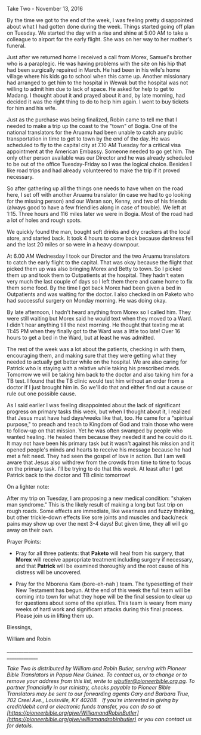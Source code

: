 Take Two - November 13, 2016

By the time we got to the end of the week, I was feeling pretty
disappointed about what I had gotten done during the week. Things
started going off plan on Tuesday. We started the day with a rise and
shine at 5:00 AM to take a colleague to airport for the early flight.
She was on her way to her mother's funeral.

Just after we returned home I received a call from Morex, Samuel's
brother who is a paraplegic. He was having problems with the site on his
hip that had been surgically repaired in March. He had been in his
wife's home village where his kids go to school when this came up.
Another missionary had arranged to get him to the hospital in Wewak but
the hospital was not willing to admit him due to lack of space. He asked
for help to get to Madang. I thought about it and prayed about it and,
by late morning, had decided it was the right thing to do to help him
again. I went to buy tickets for him and his wife.

Just as the purchase was being finalized, Robin came to tell me that I
needed to make a trip up the coast to the "town" of Bogia. One of the
national translators for the Aruamu had been unable to catch any public
transportation in time to get to town by the end of the day. He was
scheduled to fly to the capital city at 7.10 AM Tuesday for a critical
visa appointment at the American Embassy. Someone needed to go get him.
The only other person available was our Director and he was already
scheduled to be out of the office Tuesday-Friday so I was the logical
choice. Besides I like road trips and had already volunteered to make
the trip if it proved necessary.

So after gathering up all the things one needs to have when on the road
here, I set off with another Aruamu translator (in case we had to go
looking for the missing person) and our Waran son, Kenny, and two of his
friends (always good to have a few friendlies along in case of trouble).
We left at 1:15. Three hours and 116 miles later we were in Bogia. Most
of the road had a lot of holes and rough spots.

We quickly found the man, bought soft drinks and dry crackers at the
local store, and started back. It took 4 hours to come back because
darkness fell and the last 20 miles or so were in a heavy downpour.

At 6.00 AM Wednesday I took our Director and the two Aruamu translators
to catch the early flight to the capital. That was okay because the
flight that picked them up was also bringing Morex and Betty to town. So
I picked them up and took them to Outpatients at the hospital. They
hadn't eaten very much the last couple of days so I left them there and
came home to fix them some food. By the time I got back Morex had been
given a bed in Outpatients and was waiting for the doctor. I also
checked in on Paketo who had successful surgery on Monday morning. He
was doing okay.

By late afternoon, I hadn't heard anything from Morex so I called him.
They were still waiting but Morex said he would text when they moved to
a Ward. I didn't hear anything till the next morning. He thought that
texting me at 11:45 PM when they finally got to the Ward was a little
too late! Over 16 hours to get a bed in the Ward, but at least he was
admitted.

The rest of the week was a lot about the patients, checking in with
them, encouraging them, and making sure that they were getting what they
needed to actually get better while on the hospital. We are also caring
for Patrick who is staying with a relative while taking his prescribed
meds. Tomorrow we will be taking him back to the doctor and also taking
him for a TB test. I found that the TB clinic would test him without an
order from a doctor if I just brought him in. So we'll do that and
either find out a cause or rule out one possible cause.

As I said earlier I was feeling disappointed about the lack of
significant progress on primary tasks this week, but when I thought
about it, I realized that Jesus must have had days/weeks like that, too.
He came for a "spiritual purpose," to preach and teach to Kingdom of God
and train those who were to follow-up on that mission. Yet he was often
swamped by people who wanted healing. He healed them because they needed
it and he could do it. It may not have been his primary task but it
wasn't against his mission and it opened people's minds and hearts to
receive his message because he had met a felt need. They had seen the
gospel of love in action. But I am well aware that Jesus also withdrew
from the crowds from time to time to focus on the primary task. I'll be
trying to do that this week. At least after I get Patrick back to the
doctor and TB clinic tomorrow!

On a lighter note:

After my trip on Tuesday, I am proposing a new medical condition:
"shaken man syndrome." This is the likely result of making a long but
fast trip on rough roads. Some effects are immediate, like weariness and
fuzzy thinking, but other trickle-down effects like sore joints and
muscles and back/neck pains may show up over the next 3-4 days! But
given time, they all will go away on their own.

Prayer Points:

-   Pray for all three patients: that **Paketo** will heal from his
    surgery, that **Morex** will receive appropriate treatment including
    surgery if necessary, and that **Patrick** will be examined
    thoroughly and the root cause of his distress will be uncovered.

-   Pray for the Mborena Kam (bore-eh-nah ) team. The typesetting of
    their New Testament has begun. At the end of this week the full team
    will be coming into town for what they hope will be the final
    session to clear up for questions about some of the epistles. This
    team is weary from many weeks of hard work and significant attacks
    during this final process. Please join us in lifting them up.

Blessings,

William and Robin

\_\_\_\_\_\_\_\_\_\_\_\_\_\_\_\_\_\_\_\_\_\_\_\_\_\_\_\_\_\_\_\_\_\_\_\_\_\_\_\_\_\_\_\_\_\_\_\_\_\_\_\_\_\_\_\_\_\_\_\_\_\_\_\_\_\_\_\_\_\_\_\_\_\_\_\_\_\_\_\_\_\_\_\_\_\_\_\_\_\_\_

*Take Two is distributed by William and Robin Butler, serving with
Pioneer Bible Translators in Papua New Guinea. To contact us, or to
change or to remove your address from this list, write to
<wbutler@pioneerbible.org.pg>. To partner financially in our ministry,
checks payable to Pioneer Bible Translators may be sent to our
forwarding agents Gary and Barbara True, 702 Creel Ave., Louisville, KY
40208.   If you're interested in giving by credit/debit card or
electronic funds transfer, you can do so at
[https://pioneerbible.org/give/WilliamandRobinButler](https://pioneerbible.org/give/williamandrobinbutler)
or you can contact us for details.*
